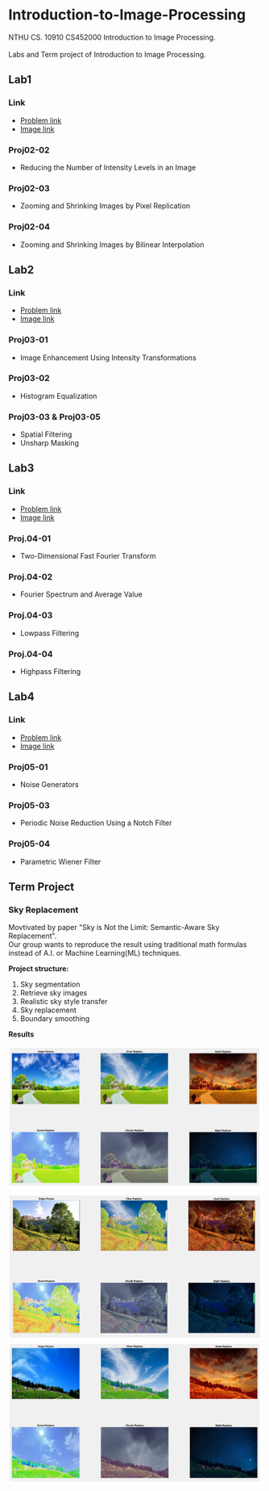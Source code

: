# Introduction-to-Image-Processing

NTHU CS. 10910 CS452000 Introduction to Image Processing. 
<br/>
<br/>
Labs and Term project of Introduction to Image Processing.

## Lab1

### Link
- [Problem link](http://www.imageprocessingplace.com/DIP-3E/dip3e_student_projects.htm)
- [Image link](http://www.imageprocessingplace.com/DIP-3E/dip3e_book_images_downloads.htm)

### Proj02-02
- Reducing the Number of Intensity Levels in an Image

### Proj02-03
- Zooming and Shrinking Images by Pixel Replication

### Proj02-04
- Zooming and Shrinking Images by Bilinear Interpolation

## Lab2

### Link
- [Problem link](http://www.imageprocessingplace.com/DIP-3E/dip3e_student_projects.htm)
- [Image link](http://www.imageprocessingplace.com/DIP-3E/dip3e_book_images_downloads.htm)

### Proj03-01 
- Image Enhancement Using Intensity Transformations

### Proj03-02 
- Histogram Equalization

### Proj03-03 & Proj03-05 
- Spatial Filtering
- Unsharp Masking

## Lab3

### Link
- [Problem link](http://www.imageprocessingplace.com/DIP-3E/dip3e_student_projects.htm)
- [Image link](http://www.imageprocessingplace.com/DIP-3E/dip3e_book_images_downloads.htm)

### Proj.04-01
- Two-Dimensional Fast Fourier Transform

### Proj.04-02
- Fourier Spectrum and Average Value 

### Proj.04-03 
- Lowpass Filtering

### Proj.04-04
- Highpass Filtering

## Lab4

### Link
- [Problem link](http://www.imageprocessingplace.com/DIP-3E/dip3e_student_projects.htm)
- [Image link](http://www.imageprocessingplace.com/DIP-3E/dip3e_book_images_downloads.htm)

### Proj05-01
- Noise Generators

### Proj05-03
- Periodic Noise Reduction Using a Notch Filter

### Proj05-04
- Parametric Wiener Filter

## Term Project

### Sky Replacement

Movtivated by paper "Sky is Not the Limit: Semantic-Aware Sky Replacement". <br />
Our group wants to reproduce the result using traditional math formulas instead of A.I. or Machine Learning(ML) techniques.

**Project structure:**
1. Sky segmentation
2. Retrieve sky images
3. Realistic sky style transfer
4. Sky replacement
5. Boundary smoothing  

**Results**

![](TermProject/imgs/result1.png)
![](TermProject/imgs/result2.png)
![](TermProject/imgs/result3.png)
